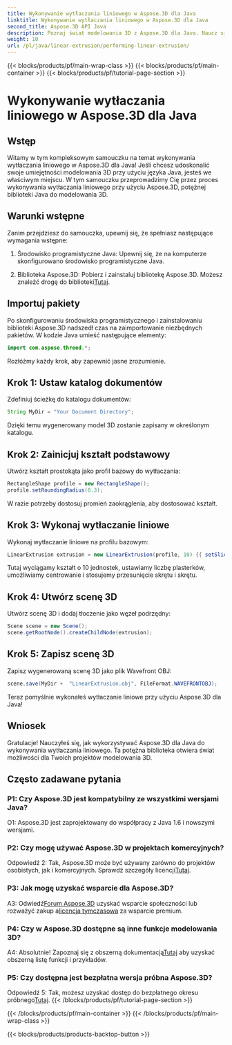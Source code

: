 ```yaml
---
title: Wykonywanie wytłaczania liniowego w Aspose.3D dla Java
linktitle: Wykonywanie wytłaczania liniowego w Aspose.3D dla Java
second_title: Aspose.3D API Java
description: Poznaj świat modelowania 3D z Aspose.3D dla Java. Naucz się bez wysiłku wykonywać wytłaczanie liniowe.
weight: 10
url: /pl/java/linear-extrusion/performing-linear-extrusion/
---
```


{{< blocks/products/pf/main-wrap-class >}}
{{< blocks/products/pf/main-container >}}
{{< blocks/products/pf/tutorial-page-section >}}

# Wykonywanie wytłaczania liniowego w Aspose.3D dla Java

## Wstęp

Witamy w tym kompleksowym samouczku na temat wykonywania wytłaczania liniowego w Aspose.3D dla Java! Jeśli chcesz udoskonalić swoje umiejętności modelowania 3D przy użyciu języka Java, jesteś we właściwym miejscu. W tym samouczku przeprowadzimy Cię przez proces wykonywania wytłaczania liniowego przy użyciu Aspose.3D, potężnej biblioteki Java do modelowania 3D.

## Warunki wstępne

Zanim przejdziesz do samouczka, upewnij się, że spełniasz następujące wymagania wstępne:

1. Środowisko programistyczne Java: Upewnij się, że na komputerze skonfigurowano środowisko programistyczne Java.

2.  Biblioteka Aspose.3D: Pobierz i zainstaluj bibliotekę Aspose.3D. Możesz znaleźć drogę do biblioteki[Tutaj](https://releases.aspose.com/3d/java/).

## Importuj pakiety

Po skonfigurowaniu środowiska programistycznego i zainstalowaniu biblioteki Aspose.3D nadszedł czas na zaimportowanie niezbędnych pakietów. W kodzie Java umieść następujące elementy:

```java
import com.aspose.threed.*;
```

Rozłóżmy każdy krok, aby zapewnić jasne zrozumienie.

## Krok 1: Ustaw katalog dokumentów

Zdefiniuj ścieżkę do katalogu dokumentów:

```java
String MyDir = "Your Document Directory";
```

Dzięki temu wygenerowany model 3D zostanie zapisany w określonym katalogu.

## Krok 2: Zainicjuj kształt podstawowy

Utwórz kształt prostokąta jako profil bazowy do wytłaczania:

```java
RectangleShape profile = new RectangleShape();
profile.setRoundingRadius(0.3);
```

W razie potrzeby dostosuj promień zaokrąglenia, aby dostosować kształt.

## Krok 3: Wykonaj wytłaczanie liniowe

Wykonaj wytłaczanie liniowe na profilu bazowym:

```java
LinearExtrusion extrusion = new LinearExtrusion(profile, 10) {{ setSlices(100); setCenter(true); setTwist(360); setTwistOffset(new Vector3(10, 0, 0));}};
```

Tutaj wyciągamy kształt o 10 jednostek, ustawiamy liczbę plasterków, umożliwiamy centrowanie i stosujemy przesunięcie skrętu i skrętu.

## Krok 4: Utwórz scenę 3D

Utwórz scenę 3D i dodaj tłoczenie jako węzeł podrzędny:

```java
Scene scene = new Scene();
scene.getRootNode().createChildNode(extrusion);
```

## Krok 5: Zapisz scenę 3D

Zapisz wygenerowaną scenę 3D jako plik Wavefront OBJ:

```java
scene.save(MyDir +  "LinearExtrusion.obj", FileFormat.WAVEFRONTOBJ);
```

Teraz pomyślnie wykonałeś wytłaczanie liniowe przy użyciu Aspose.3D dla Java!

## Wniosek

Gratulacje! Nauczyłeś się, jak wykorzystywać Aspose.3D dla Java do wykonywania wytłaczania liniowego. Ta potężna biblioteka otwiera świat możliwości dla Twoich projektów modelowania 3D.

## Często zadawane pytania

### P1: Czy Aspose.3D jest kompatybilny ze wszystkimi wersjami Java?

O1: Aspose.3D jest zaprojektowany do współpracy z Java 1.6 i nowszymi wersjami.

### P2: Czy mogę używać Aspose.3D w projektach komercyjnych?

Odpowiedź 2: Tak, Aspose.3D może być używany zarówno do projektów osobistych, jak i komercyjnych. Sprawdź szczegóły licencji[Tutaj](https://purchase.aspose.com/buy).

### P3: Jak mogę uzyskać wsparcie dla Aspose.3D?

 A3: Odwiedź[Forum Aspose.3D](https://forum.aspose.com/c/3d/18) uzyskać wsparcie społeczności lub rozważyć zakup a[licencja tymczasowa](https://purchase.aspose.com/temporary-license/) za wsparcie premium.

### P4: Czy w Aspose.3D dostępne są inne funkcje modelowania 3D?

 A4: Absolutnie! Zapoznaj się z obszerną dokumentacją[Tutaj](https://reference.aspose.com/3d/java/) aby uzyskać obszerną listę funkcji i przykładów.

### P5: Czy dostępna jest bezpłatna wersja próbna Aspose.3D?

 Odpowiedź 5: Tak, możesz uzyskać dostęp do bezpłatnego okresu próbnego[Tutaj](https://releases.aspose.com/).
{{< /blocks/products/pf/tutorial-page-section >}}

{{< /blocks/products/pf/main-container >}}
{{< /blocks/products/pf/main-wrap-class >}}

{{< blocks/products/products-backtop-button >}}
